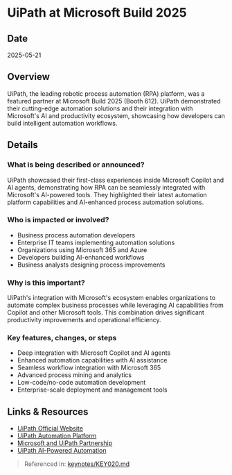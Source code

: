 # UiPath at Microsoft Build 2025

## Date
2025-05-21

## Overview
UiPath, the leading robotic process automation (RPA) platform, was a featured partner at Microsoft Build 2025 (Booth 612). UiPath demonstrated their cutting-edge automation solutions and their integration with Microsoft's AI and productivity ecosystem, showcasing how developers can build intelligent automation workflows.

## Details

### What is being described or announced?
UiPath showcased their first-class experiences inside Microsoft Copilot and AI agents, demonstrating how RPA can be seamlessly integrated with Microsoft's AI-powered tools. They highlighted their latest automation platform capabilities and AI-enhanced process automation solutions.

### Who is impacted or involved?
- Business process automation developers
- Enterprise IT teams implementing automation solutions
- Organizations using Microsoft 365 and Azure
- Developers building AI-enhanced workflows
- Business analysts designing process improvements

### Why is this important?
UiPath's integration with Microsoft's ecosystem enables organizations to automate complex business processes while leveraging AI capabilities from Copilot and other Microsoft tools. This combination drives significant productivity improvements and operational efficiency.

### Key features, changes, or steps
- Deep integration with Microsoft Copilot and AI agents
- Enhanced automation capabilities with AI assistance
- Seamless workflow integration with Microsoft 365
- Advanced process mining and analytics
- Low-code/no-code automation development
- Enterprise-scale deployment and management tools

## Links & Resources
- [UiPath Official Website](https://www.uipath.com/)
- [UiPath Automation Platform](https://www.uipath.com/platform)
- [Microsoft and UiPath Partnership](https://www.uipath.com/partners/technology/microsoft)
- [UiPath AI-Powered Automation](https://www.uipath.com/artificial-intelligence)

> Referenced in: [keynotes/KEY020.md](../keynotes/KEY020/KEY020-transcript-based-report.md)
